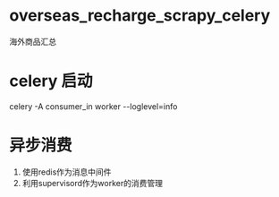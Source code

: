 # overseas_recharge_scrapy_celery
海外商品汇总

# celery 启动
celery -A consumer_in worker --loglevel=info

# 异步消费
1. 使用redis作为消息中间件
2. 利用supervisord作为worker的消费管理
